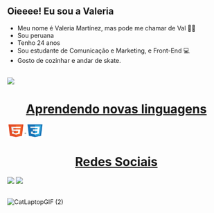 ## Oieeee! Eu sou a Valeria

  - Meu nome é Valeria Martínez, mas pode me chamar de Val 👩🏽
  - Sou peruana
  - Tenho 24 anos 
  - Sou estudante de Comunicação e Marketing, e Front-End 💻
  - Gosto de cozinhar e andar de skate.
  

  
  ##
 
<div> 
 <a href="https://github.com/virgomar98">
 <img height="180em"   align="center" src="https://github-readme-stats.vercel.app/api?username=virgomar98&show_icons=true&theme=dracula&include_all_commits=true&count_private=true"/>  
</div>

   ##



<div>
    <h1 align="center">Aprendendo novas linguagens</h1>
   <img align="center" alt="HTML" height="30" width="40" src="https://raw.githubusercontent.com/devicons/devicon/master/icons/html5/html5-original.svg">
  <img align="center" alt="CSS" height="30" width="40" src="https://raw.githubusercontent.com/devicons/devicon/master/icons/css3/css3-original.svg">
</div>


   ##

<div>
 <h1 align="center">Redes Sociais</h1>
 <a href="https://instagram.com/vmartinezh_" target="_blank"><img src="https://img.shields.io/badge/-Instagram-%23E4405F?style=for-the-badge&logo=instagram&logoColor=white" target="_blank"></a>
  <a href="https://www.linkedin.com/in/valeria-martinez-00a1701a1" target="_blank"><img src="https://img.shields.io/badge/-LinkedIn-%230077B5?style=for-the-badge&logo=linkedin&logoColor=white" target="_blank"></a> 
</div>


   ##


   ![CatLaptopGIF (2)](https://github.com/virgomar98/virgomar98/assets/135667883/faa98343-3088-4f56-8975-cae2380dc6a1)

   

